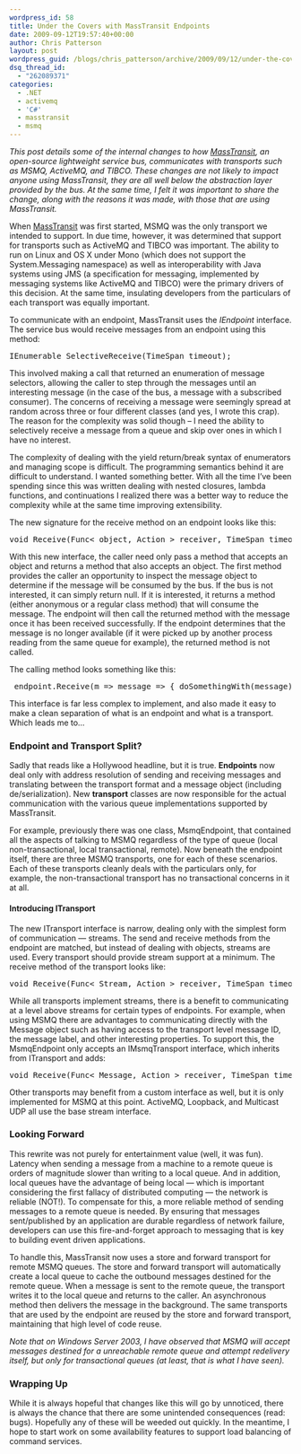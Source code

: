 ```yaml
---
wordpress_id: 58
title: Under the Covers with MassTransit Endpoints
date: 2009-09-12T19:57:40+00:00
author: Chris Patterson
layout: post
wordpress_guid: /blogs/chris_patterson/archive/2009/09/12/under-the-covers-with-masstransit-endpoints.aspx
dsq_thread_id:
  - "262089371"
categories:
  - .NET
  - activemq
  - 'C#'
  - masstransit
  - msmq
---
```

_This post details some of the internal changes to how [MassTransit](http://code.google.com/p/masstransit/), an open-source lightweight service bus, communicates with transports such as MSMQ, ActiveMQ, and TIBCO. These changes are not likely to impact anyone using MassTransit, they are all well below the abstraction layer provided by the bus. At the same time, I felt it was important to share the change, along with the reasons it was made, with those that are using MassTransit._ 

When [MassTransit](http://code.google.com/p/masstransit/) was first started, MSMQ was the only transport we intended to support. In due time, however, it was determined that support for transports such as ActiveMQ and TIBCO was important. The ability to run on Linux and OS X under Mono (which does not support the System.Messaging namespace) as well as interoperability with Java systems using JMS (a specification for messaging, implemented by messaging systems like ActiveMQ and TIBCO) were the primary drivers of this decision. At the same time, insulating developers from the particulars of each transport was equally important. 

To communicate with an endpoint, MassTransit uses the _IEndpoint_ interface. The service bus would receive messages from an endpoint using this method: 

<pre>IEnumerable SelectiveReceive(TimeSpan timeout);
</pre>

This involved making a call that returned an enumeration of message selectors, allowing the caller to step through the messages until an interesting message (in the case of the bus, a message with a subscribed consumer). The concerns of receiving a message were seemingly spread at random across three or four different classes (and yes, I wrote this crap). The reason for the complexity was solid though &#8211; I need the ability to selectively receive a message from a queue and skip over ones in which I have no interest. 

The complexity of dealing with the yield return/break syntax of enumerators and managing scope is difficult. The programming semantics behind it are difficult to understand. I wanted something better. With all the time I&#8217;ve been spending since this was written dealing with nested closures, lambda functions, and continuations I realized there was a better way to reduce the complexity while at the same time improving extensibility. 

The new signature for the receive method on an endpoint looks like this: 

<pre>void Receive(Func&lt; object, Action &gt; receiver, TimeSpan timeout);
</pre>

With this new interface, the caller need only pass a method that accepts an object and returns a method that also accepts an object. The first method provides the caller an opportunity to inspect the message object to determine if the message will be consumed by the bus. If the bus is not interested, it can simply return null. If it is interested, it returns a method (either anonymous or a regular class method) that will consume the message. The endpoint will then call the returned method with the message once it has been received successfully. If the endpoint determines that the message is no longer available (if it were picked up by another process reading from the same queue for example), the returned method is not called. 

The calling method looks something like this: 

<pre>_endpoint.Receive(m =&gt; message =&gt; { doSomethingWith(message); });
</pre>

This interface is far less complex to implement, and also made it easy to make a clean separation of what is an endpoint and what is a transport. Which leads me to&#8230; 

### Endpoint and Transport Split?

Sadly that reads like a Hollywood headline, but it is true. **Endpoints** now deal only with address resolution of sending and receiving messages and translating between the transport format and a message object (including de/serialization). New **transport** classes are now responsible for the actual communication with the various queue implementations supported by MassTransit. 

For example, previously there was one class, MsmqEndpoint, that contained all the aspects of talking to MSMQ regardless of the type of queue (local non-transactional, local transactional, remote). Now beneath the endpoint itself, there are three MSMQ transports, one for each of these scenarios. Each of these transports cleanly deals with the particulars only, for example, the non-transactional transport has no transactional concerns in it at all. 

#### Introducing ITransport

The new ITransport interface is narrow, dealing only with the simplest form of communication &#8212; streams. The send and receive methods from the endpoint are matched, but instead of dealing with objects, streams are used. Every transport should provide stream support at a minimum. The receive method of the transport looks like:

<pre>void Receive(Func&lt; Stream, Action &gt; receiver, TimeSpan timeout);
</pre>

While all transports implement streams, there is a benefit to communicating at a level above streams for certain types of endpoints. For example, when using MSMQ there are advantages to communicating directly with the Message object such as having access to the transport level message ID, the message label, and other interesting properties. To support this, the MsmqEndpoint only accepts an IMsmqTransport interface, which inherits from ITransport and adds: 

<pre>void Receive(Func&lt; Message, Action &gt; receiver, TimeSpan timeout);
</pre>

Other transports may benefit from a custom interface as well, but it is only implemented for MSMQ at this point. ActiveMQ, Loopback, and Multicast UDP all use the base stream interface. 

### Looking Forward

This rewrite was not purely for entertainment value (well, it was fun). Latency when sending a message from a machine to a remote queue is orders of magnitude slower than writing to a local queue. And in addition, local queues have the advantage of being local &#8212; which is important considering the first fallacy of distributed computing &#8212; the network is reliable (NOT!). To compensate for this, a more reliable method of sending messages to a remote queue is needed. By ensuring that messages sent/published by an application are durable regardless of network failure, developers can use this fire-and-forget approach to messaging that is key to building event driven applications. 

To handle this, MassTransit now uses a store and forward transport for remote MSMQ queues. The store and forward transport will automatically create a local queue to cache the outbound messages destined for the remote queue. When a message is sent to the remote queue, the transport writes it to the local queue and returns to the caller. An asynchronous method then delivers the message in the background. The same transports that are used by the endpoint are reused by the store and forward transport, maintaining that high level of code reuse. 

_Note that on Windows Server 2003, I have observed that MSMQ will accept messages destined for a unreachable remote queue and attempt redelivery itself, but only for transactional queues (at least, that is what I have seen)._ 

### Wrapping Up

While it is always hopeful that changes like this will go by unnoticed, there is always the chance that there are some unintended consequences (read: bugs). Hopefully any of these will be weeded out quickly. In the meantime, I hope to start work on some availability features to support load balancing of command services.